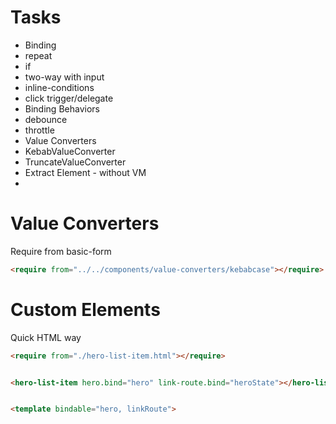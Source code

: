 
# Tasks
- Binding
 - repeat
 - if
 - two-way with input
 - inline-conditions
 - click trigger/delegate
- Binding Behaviors
 - debounce
 - throttle
- Value Converters
 - KebabValueConverter
 - TruncateValueConverter
- Extract Element - without VM
- 

# Value Converters

Require from basic-form
```html
<require from="../../components/value-converters/kebabcase"></require>
```

# Custom Elements

Quick HTML way
```html
<require from="./hero-list-item.html"></require>


<hero-list-item hero.bind="hero" link-route.bind="heroState"></hero-list-item>


<template bindable="hero, linkRoute">
```


